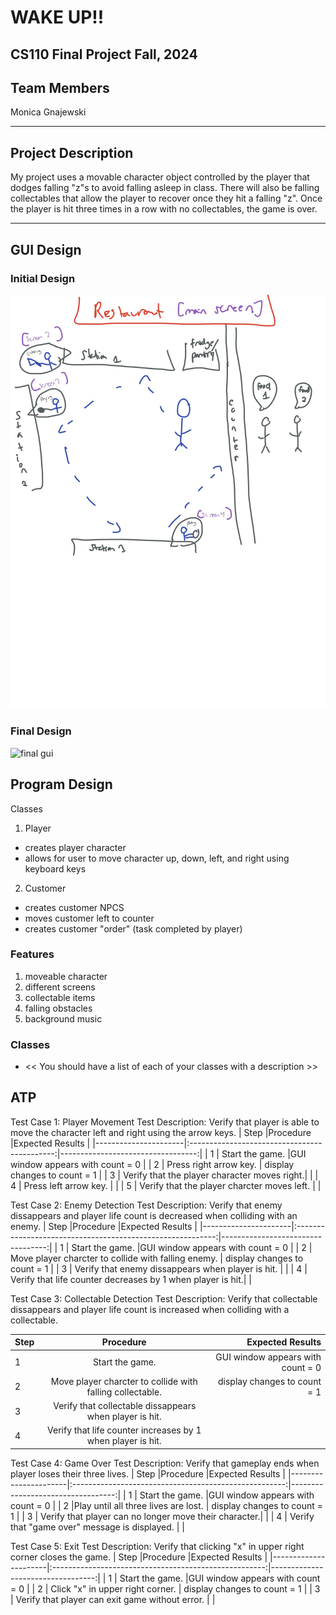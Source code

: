 
# WAKE UP!!
## CS110 Final Project  Fall, 2024

## Team Members

Monica Gnajewski

***

## Project Description

My project uses a movable character object controlled by the player that dodges falling "z"s to avoid falling asleep in class. There will also be falling collectables that allow the player to recover once they hit a falling "z". Once the player is hit three times in a row with no collectables, the game is over.

***    

## GUI Design

### Initial Design

![initial gui](assets/gui.jpg)

### Final Design

![final gui](assets/finalgui.jpg)

## Program Design
Classes
1. Player
- creates player character
- allows for user to move character up, down, left, and right using keyboard keys

2. Customer
- creates customer NPCS
- moves customer left to counter
- creates customer "order" (task completed by player)



### Features

1. moveable character
2. different screens
3. collectable items
4. falling obstacles
5. background music


### Classes

- << You should have a list of each of your classes with a description >>

## ATP

Test Case 1: Player Movement
Test Description: Verify that player is able to move the character left and right using the arrow keys.
| Step                 |Procedure                                     |Expected Results                   |
|----------------------|:--------------------------------------------:|----------------------------------:|
|  1                   | Start the game.                              |GUI window appears with count = 0  |
|  2                   | Press right arrow key.                       | display changes to count = 1      |
|  3                   | Verify that the player character moves right.|                                   |
|  4                   | Press left arrow key.                        |                                   |
|  5                   | Verify that the player charcter moves left.  |                                   |

Test Case 2: Enemy Detection
Test Description: Verify that enemy dissappears and player life count is decreased when colliding with an enemy.
| Step                 |Procedure                                                   |Expected Results                   |
|----------------------|:----------------------------------------------------------:|----------------------------------:|
|  1                   | Start the game.                                            |GUI window appears with count = 0  |
|  2                   | Move player charcter to collide with falling enemy.        | display changes to count = 1      |
|  3                   | Verify that enemy dissappears when player is hit.          |                                   |
|  4                   | Verify that life counter decreases by 1 when player is hit.|                                   |

Test Case 3: Collectable Detection
Test Description: Verify that collectable dissappears and player life count is increased when colliding with a collectable.

| Step                 |Procedure                                                   |Expected Results                   |
|----------------------|:----------------------------------------------------------:|----------------------------------:|
|  1                   | Start the game.                                            |GUI window appears with count = 0  |
|  2                   | Move player charcter to collide with falling collectable.  | display changes to count = 1      |
|  3                   | Verify that collectable dissappears when player is hit.    |                                   |
|  4                   | Verify that life counter increases by 1 when player is hit.|                                   |

Test Case 4: Game Over
Test Description: Verify that gameplay ends when player loses their three lives.
| Step                 |Procedure                                              |Expected Results                   |
|----------------------|:-----------------------------------------------------:|----------------------------------:|
|  1                   | Start the game.                                       |GUI window appears with count = 0  |
|  2                   |Play until all three lives are lost.                   | display changes to count = 1      |
|  3                   | Verify that player can no longer move their character.|                                   |
|  4                   | Verify that "game over" message is displayed.         |                                   |

Test Case 5: Exit
Test Description: Verify that clicking "x" in upper right corner closes the game. 
| Step                 |Procedure                                              |Expected Results                   |
|----------------------|:-----------------------------------------------------:|----------------------------------:|
|  1                   | Start the game.                                       |GUI window appears with count = 0  |
|  2                   | Click "x" in upper right corner.                      | display changes to count = 1      |
|  3                   | Verify that player can exit game without error.       |                                   |


